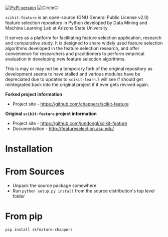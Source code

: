 
[![PyPI version](https://badge.fury.io/py/skfeature-chappers.svg)](https://badge.fury.io/py/skfeature-chappers) ![CircleCI](https://circleci.com/gh/chappers/scikit-feature/tree/master.svg?style=shield&circle-token=:circle-token)

`scikit-feature` is an open-source (GNU General Public License v2.0) feature selection repository in Python developed by Data Mining and Machine Learning Lab at Arizona State University. 

It serves as a platform for facilitating feature selection application, research and comparative study. It is designed to share widely used feature selection algorithms developed in the feature selection research, and offer convenience for researchers and practitioners to perform empirical evaluation in developing new feature selection algorithms.

This is may or may not be a temporary fork of the original repository as development seems to have stalled and various modules have be depreciated due to updates to `scikit-learn`. I will see if should get reintegrated back into the original project if it ever gets revived again. 

**Forked project information**

*  Project site - https://github.com/chappers/scikit-feature

**Original `scikit-feature` project information**

*  Project site - https://github.com/jundongl/scikit-feature
*  Documentation - http://featureselection.asu.edu/

Installation
============

# From Sources

*  Unpack the source package somewhere
*  Run `python setup.py install` from the source distribution's top level folder

# From pip

```sh
pip install skfeature-chappers
```

